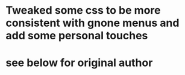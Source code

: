 
# Tweaked some css to be more consistent with gnone menus and add some personal touches
# see below for original author
